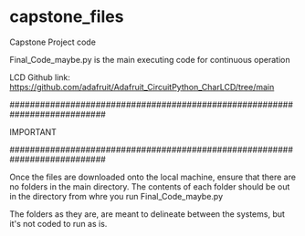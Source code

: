 # capstone_files
Capstone Project code

Final_Code_maybe.py is the main executing code for continuous operation


LCD Github link:
https://github.com/adafruit/Adafruit_CircuitPython_CharLCD/tree/main

###########################################################################

IMPORTANT

###########################################################################

Once the files are downloaded onto the local machine, ensure that there are no folders in the main directory. The contents of each folder should be out in the directory from whre you run Final_Code_maybe.py

The folders as they are, are meant to delineate between the systems, but it's not coded to run as is. 
